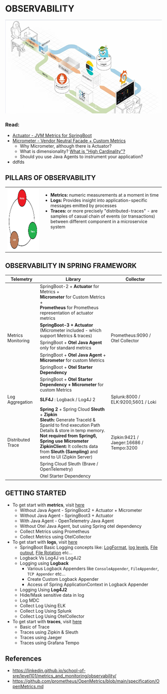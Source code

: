 # OBSERVABILITY
<img src="images/observability.jpg" width="600" height="300">


### Read:
- [Actuator - JVM Metrics for SpringBoot](https://github.com/arpangroup/observability/tree/main/01-metrics-with-actuator)
- [Micrometer - Vendor Neutral Facade + Custom Metrics](https://github.com/arpangroup/observability/tree/main/02-metrics-with-micrometer)
  - Why Micrometer, although there is Actuator?
  - What is dimensionality? [What is "High Cardinality"?](https://github.com/arpangroup/observability/tree/main/02-metrics-with-micrometer#51-what-is-high-cardinality)
  - Should you use Java Agents to instrument your application?
- ddfds

## PILLARS OF OBSERVABILITY


<table style="border: none; width: 100%; ">
  <tr style="border: none">
    <td style="border: none"><img width="380" height="200" src="images/observability_pillars.jpg"></td>
    <td style="border: none; vertical-align: top">
        <ul>
            <li><b>Metrics: </b> numeric measurements at a moment in time</li>
            <li><b>Logs: </b> Provides insight into application-specific messages emitted by processes</li>
            <li><b>Traces:  </b>or more precisely "distributed-traces" - are samples of casual chain of events (or transactions) between different component in a microservice system </li>
        </ul>
    </td>
  </tr>
 </table>


## OBSERVABILITY IN SPRING FRAMEWORK
<table>
    <thead>
        <tr>
            <th>Telemetry</th>
            <th>Library</th>
            <th>Collector</th>
        </tr>
    </thead>
    <tbody>
        <tr>
            <td rowspan=6>Metrics Monitoring</td>
            <td rowspan=1>
                SpringBoot-2 + <b>Actuator</b> for Metrics + 
                <br/><b>Micrometer</b> for Custom Metrics +
                <br/><b>Prometheus</b> for Prometheus representation of actuator metrics
            <td rowspan=6>Prometheus:9090 / Otel Collector</td>
        </tr>
        <tr>
            <td rowspan=1><b>SpringBoot-3 + Actuator </b>(Micrometer included - which support Metrics & traces)</td>
        </tr>
        <tr>
            <td rowspan=1>SpringBoot + <b>Otel Java Agent</b> only for standard metrics</td>
        </tr>
        <tr>
            <td rowspan=1>SpringBoot + <b>Otel Java Agent</b> + <b>Micrometer</b> for custom Metrics</td>
        </tr>
        <tr>
            <td rowspan=1>SpringBoot + <b>Otel Starter Dependency</b></td>
        </tr>
        <tr>
            <td rowspan=1>SpringBoot + <b>Otel Starter Dependency + Micrometer </b> for custom Metrics</td>
        </tr>
        <tr>
            <td>Log Aggregation</td>
            <td> <b>SLF4J</b> : Logback / Log4J 2 </td>
            <td>
                Splunk:8000 / ELK:9200,5601 / Loki
            </td>
        </tr>
        <tr>
            <td rowspan=3>Distributed Trace</td>
            <td>
                <b>Spring 2</b> + Spring Cloud <b>Sleuth</b> + <b>Zipkin</b>
                <br/> <b>Sleuth:</b> Generate TraceId & SpanId to find execution Path Details & store in temp memory.
                <br/><b>Not required from Spring6, Spring use Micrometer</b>
                <br/><b>ZipkinClient:</b> It collects data from <b>Sleuth (Sampling) </b> and send to UI (Zipkin Server)
            </td>
            <td rowspan=3>Zipkin:9421 / Jaeger:16686 / Tempo:3200</td>
        </tr>
        <tr>
            <td>Spring Cloud Sleuth (Brave / OpenTelemetry)</td>
        </tr>
        <tr>
            <td>Otel Starter Dependency</td>
        </tr>
    </tbody>
</table>


## GETTING STARTED
- To get start with **metrics**, visit [here]()
  - Without Java Agent - SpringBoot2 + Actuator + Micrometer
  - Without Java Agent - SpringBoot3 + Actuator
  - With Java Agent - OpenTelemetry Java Agent
  - Without Otel Java Agent, but using Spring otel dependency
  - Collect Metrics using Prometheus
  - Collect Metrics using OtelCollector
- To get start with **logs**, visit [here]()
  - SpringBoot Basic Logging concepts like: [LogFormat](), [log levels](), [File output](), [File Rotation]() etc...
  - Logback Vs Log4J vs Log4J2
  - Logging using **Logback**
    - Various Logback Appenders like `ConsoleAppender`, `FileAppender`, `TCP Appender` etc...
    - Create Custom Logback Appender
    - Access of Spring ApplicationContext in Logback Appender
  - Logging Using **Log4J2**
  - Hide/Mask sensitive data in log 
  - Log MDC
  - Collect Log Using ELK
  - Collect Log Using Splunk
  - Collect Log Using OtelCollector
- To get start with **traces**, visit [here]()
  - Basic of Trace
  - Traces using Zipkin & Sleuth
  - Traces using Jaeger
  - Traces using Grafana Tempo 


## References
- https://linkedin.github.io/school-of-sre/level101/metrics_and_monitoring/observability/
- https://github.com/prometheus/OpenMetrics/blob/main/specification/OpenMetrics.md



